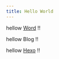 ```yaml
---
title: Hello World
---
```


hellow [Word](https://fanchenluanwoxin.github.io/) !!

hellow Blog !!  

hellow [Hexo](https://hexo.io/) !!

